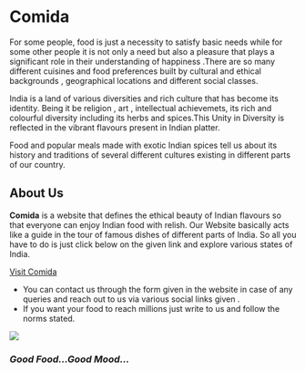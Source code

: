 # Comida
For some people, food is just a necessity to satisfy basic needs while for some other people it is not only a need but also a pleasure that plays a significant role in their understanding of happiness .There are so many different cuisines and food preferences built by cultural and ethical backgrounds , geographical locations and different social classes.
 
India is a land of various diversities and rich culture that has become its identity. Being it be religion , art , intellectual achievemets, its rich and colourful diversity including its herbs and spices.This Unity in Diversity is reflected in the vibrant flavours present in Indian platter.

Food and popular meals made with exotic Indian spices tell us about its history and traditions of several different cultures existing in different parts of our country.

## About Us
**Comida** is a website that defines the ethical beauty of Indian flavours so that everyone can enjoy  Indian food with relish.
Our Website basically acts like a guide in the tour of famous dishes of different parts of India.
So all you have to do is just click below on the given link and explore various states of India.

[ Visit Comida](https://comidawebsite.herokuapp.com/)
* You can contact us through the form given in the website in case of any queries and reach out to us via various social links given .
* If you want your food to reach millions just write to us and follow the norms stated.

<img src="https://images.unsplash.com/photo-1496412705862-e0088f16f791?ixlib=rb-1.2.1&ixid=eyJhcHBfaWQiOjEyMDd9&auto=format&fit=crop&w=1950&q=80">

### *Good Food...Good Mood...*




